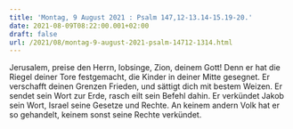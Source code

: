```yaml
---
title: 'Montag, 9 August 2021 : Psalm 147,12-13.14-15.19-20.'
date: 2021-08-09T08:22:00.001+02:00
draft: false
url: /2021/08/montag-9-august-2021-psalm-14712-1314.html
---
```


Jerusalem, preise den Herrn, lobsinge, Zion, deinem Gott! Denn er hat die Riegel deiner Tore festgemacht, die Kinder in deiner Mitte gesegnet. Er verschafft deinen Grenzen Frieden, und sättigt dich mit bestem Weizen. Er sendet sein Wort zur Erde, rasch eilt sein Befehl dahin. Er verkündet Jakob sein Wort, Israel seine Gesetze und Rechte. An keinem andern Volk hat er so gehandelt, keinem sonst seine Rechte verkündet.